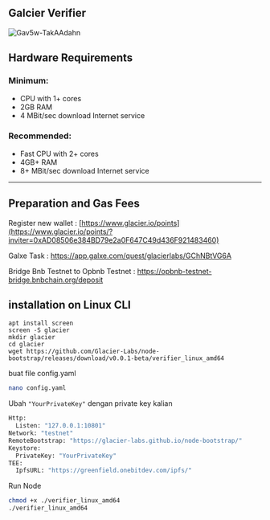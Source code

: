 <h2>Galcier Verifier</h2>

![Gav5w-TakAAdahn](https://github.com/user-attachments/assets/181dd05c-26ad-4aec-9e83-a255c13a9371)

## Hardware Requirements
### Minimum:
- CPU with 1+ cores
- 2GB RAM
- 4 MBit/sec download Internet service

### Recommended:
- Fast CPU with 2+ cores
- 4GB+ RAM
- 8+ MBit/sec download Internet service

---

## Preparation and Gas Fees

Register new wallet :
[https://www.glacier.io/points](https://www.glacier.io/points/?inviter=0xAD08506e384BD79e2a0F647C49d436F921483460)

Galxe Task : 
https://app.galxe.com/quest/glacierlabs/GChNBtVG6A

Bridge Bnb Testnet to Opbnb Testnet : 
https://opbnb-testnet-bridge.bnbchain.org/deposit

## installation on Linux CLI

```shell
apt install screen
screen -S glacier
mkdir glacier
cd glacier
wget https://github.com/Glacier-Labs/node-bootstrap/releases/download/v0.0.1-beta/verifier_linux_amd64
```
buat file config.yaml
```bash
nano config.yaml
```
Ubah `"YourPrivateKey"` dengan private key kalian
```bash
Http:
  Listen: "127.0.0.1:10801"
Network: "testnet"
RemoteBootstrap: "https://glacier-labs.github.io/node-bootstrap/"
Keystore:
  PrivateKey: "YourPrivateKey"
TEE:
  IpfsURL: "https://greenfield.onebitdev.com/ipfs/"
```

Run Node
```bash
chmod +x ./verifier_linux_amd64
./verifier_linux_amd64
```

